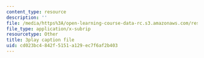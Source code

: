 ```yaml
---
content_type: resource
description: ''
file: /media/https%3A/open-learning-course-data-rc.s3.amazonaws.com/res-6-012-introduction-to-probability-spring-2018/cd023bc4842f5151a129ec7f6af2b403_0xuRh3dz_Nc.vtt
file_type: application/x-subrip
resourcetype: Other
title: 3play caption file
uid: cd023bc4-842f-5151-a129-ec7f6af2b403
---
```

